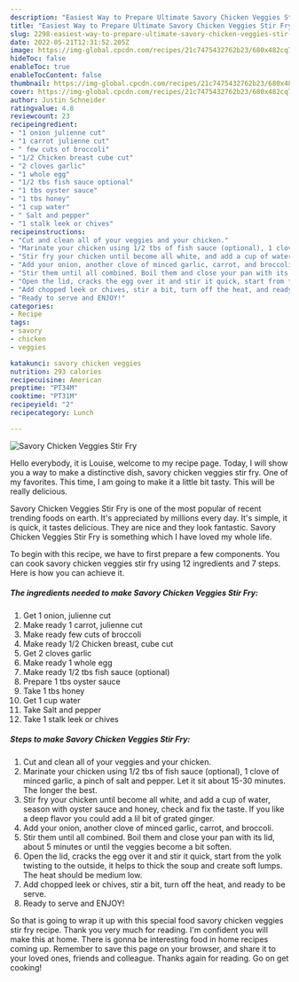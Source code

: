 ```yaml
---
description: "Easiest Way to Prepare Ultimate Savory Chicken Veggies Stir Fry"
title: "Easiest Way to Prepare Ultimate Savory Chicken Veggies Stir Fry"
slug: 2298-easiest-way-to-prepare-ultimate-savory-chicken-veggies-stir-fry
date: 2022-05-21T12:31:52.205Z
image: https://img-global.cpcdn.com/recipes/21c7475432762b23/680x482cq70/savory-chicken-veggies-stir-fry-recipe-main-photo.jpg
hideToc: false
enableToc: true
enableTocContent: false
thumbnail: https://img-global.cpcdn.com/recipes/21c7475432762b23/680x482cq70/savory-chicken-veggies-stir-fry-recipe-main-photo.jpg
cover: https://img-global.cpcdn.com/recipes/21c7475432762b23/680x482cq70/savory-chicken-veggies-stir-fry-recipe-main-photo.jpg
author: Justin Schneider
ratingvalue: 4.8
reviewcount: 23
recipeingredient:
- "1 onion julienne cut"
- "1 carrot julienne cut"
- " few cuts of broccoli"
- "1/2 Chicken breast cube cut"
- "2 cloves garlic"
- "1 whole egg"
- "1/2 tbs fish sauce optional"
- "1 tbs oyster sauce"
- "1 tbs honey"
- "1 cup water"
- " Salt and pepper"
- "1 stalk leek or chives"
recipeinstructions:
- "Cut and clean all of your veggies and your chicken."
- "Marinate your chicken using 1/2 tbs of fish sauce (optional), 1 clove of minced garlic, a pinch of salt and pepper. Let it sit about 15-30 minutes. The longer the best."
- "Stir fry your chicken until become all white, and add a cup of water, season with oyster sauce and honey, check and fix the taste. If you like a deep flavor you could add a lil bit of grated ginger."
- "Add your onion, another clove of minced garlic, carrot, and broccoli."
- "Stir them until all combined. Boil them and close your pan with its lid, about 5 minutes or until the veggies become a bit soften."
- "Open the lid, cracks the egg over it and stir it quick, start from the yolk twisting to the outside, it helps to thick the soup and create soft lumps. The heat should be medium low."
- "Add chopped leek or chives, stir a bit, turn off the heat, and ready to be serve."
- "Ready to serve and ENJOY!"
categories:
- Recipe
tags:
- savory
- chicken
- veggies

katakunci: savory chicken veggies 
nutrition: 293 calories
recipecuisine: American
preptime: "PT34M"
cooktime: "PT31M"
recipeyield: "2"
recipecategory: Lunch

---
```



![Savory Chicken Veggies Stir Fry](https://img-global.cpcdn.com/recipes/21c7475432762b23/680x482cq70/savory-chicken-veggies-stir-fry-recipe-main-photo.jpg)

Hello everybody, it is Louise, welcome to my recipe page. Today, I will show you a way to make a distinctive dish, savory chicken veggies stir fry. One of my favorites. This time, I am going to make it a little bit tasty. This will be really delicious.



Savory Chicken Veggies Stir Fry is one of the most popular of recent trending foods on earth. It's appreciated by millions every day. It's simple, it is quick, it tastes delicious. They are nice and they look fantastic. Savory Chicken Veggies Stir Fry is something which I have loved my whole life.


To begin with this recipe, we have to first prepare a few components. You can cook savory chicken veggies stir fry using 12 ingredients and 7 steps. Here is how you can achieve it.

<!--inarticleads1-->

##### The ingredients needed to make Savory Chicken Veggies Stir Fry:

1. Get 1 onion, julienne cut
1. Make ready 1 carrot, julienne cut
1. Make ready  few cuts of broccoli
1. Make ready 1/2 Chicken breast, cube cut
1. Get 2 cloves garlic
1. Make ready 1 whole egg
1. Make ready 1/2 tbs fish sauce (optional)
1. Prepare 1 tbs oyster sauce
1. Take 1 tbs honey
1. Get 1 cup water
1. Take  Salt and pepper
1. Take 1 stalk leek or chives




<!--inarticleads2-->

##### Steps to make Savory Chicken Veggies Stir Fry:

1. Cut and clean all of your veggies and your chicken.
1. Marinate your chicken using 1/2 tbs of fish sauce (optional), 1 clove of minced garlic, a pinch of salt and pepper. Let it sit about 15-30 minutes. The longer the best.
1. Stir fry your chicken until become all white, and add a cup of water, season with oyster sauce and honey, check and fix the taste. If you like a deep flavor you could add a lil bit of grated ginger.
1. Add your onion, another clove of minced garlic, carrot, and broccoli.
1. Stir them until all combined. Boil them and close your pan with its lid, about 5 minutes or until the veggies become a bit soften.
1. Open the lid, cracks the egg over it and stir it quick, start from the yolk twisting to the outside, it helps to thick the soup and create soft lumps. The heat should be medium low.
1. Add chopped leek or chives, stir a bit, turn off the heat, and ready to be serve.
1. Ready to serve and ENJOY!



So that is going to wrap it up with this special food savory chicken veggies stir fry recipe. Thank you very much for reading. I'm confident you will make this at home. There is gonna be interesting food in home recipes coming up. Remember to save this page on your browser, and share it to your loved ones, friends and colleague. Thanks again for reading. Go on get cooking!
